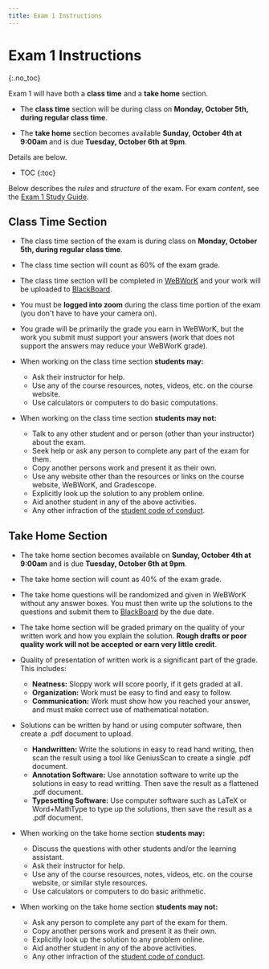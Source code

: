 ```yaml
---
title: Exam 1 Instructions
---
```


# Exam 1 Instructions
{:.no_toc}

Exam 1 will have both a __class time__ and a __take home__
section.

+ The __class time__ section will be during class on
  __Monday, October 5th, during regular class time__.

+ The __take home__ section becomes available
  __Sunday, October 4th at 9:00am__ and is due __Tuesday,
  October 6th at 9pm__.

Details are below.

* TOC
{:toc}


Below describes the _rules_ and _structure_ of the exam.
For exam _content_, see the [Exam 1 Study Guide](exam1-studyguide.html).

## Class Time Section

+ The class time section of the exam is during class on
  __Monday, October 5th, during regular class time__.

+ The class time section will count as 60% of the exam grade.

+ The class time section will be completed in [WeBWorK](https://zeno.boisestate.edu/webwork2)
  and your work will be uploaded to [BlackBoard](https://blackboard.boisestate.edu).

+ You must be __logged into zoom__ during the class time
  portion of the exam (you don't have to have your camera on).

+ You grade will be primarily the grade you earn in WeBWorK, but
  the work you submit must support your answers (work that
  does not support the answers may reduce your WeBWorK grade).

+ When working on the class time section __students may:__

  + Ask their instructor for help.
  + Use any of the course resources, notes, videos, etc.
    on the course website.
  + Use calculators or computers to do basic computations.

+ When working on the class time section __students may not:__

  + Talk to any other student and or person (other than
    your instructor) about the exam.
  + Seek help or ask any person to complete any part of
    the exam for them.
  + Copy another persons work and present it as their own.
  + Use any website other than the resources or links
    on the course website, WeBWorK, and Gradescope.
  + Explicitly look up the solution to any problem online.
  + Aid another student in any of the above activities.
  + Any other infraction of the [student code of conduct](
    https://www.boisestate.edu/policy/student-affairs/code-of-conduct/).


## Take Home Section

+ The take home section becomes available on
  __Sunday, October 4th at 9:00am__ and is due __Tuesday,
  October 6th at 9pm__.

+ The take home section will count as 40% of the exam grade.

+ The take home questions will be randomized and given
  in WeBWorK without any answer boxes. You must then
  write up the solutions to the questions and submit them
  to [BlackBoard](https://blackboard.boisestate.edu) by the due date.

+ The take home section will be graded primary on the quality
  of your written work and how you explain the solution.
  __Rough drafts or poor quality work will not be accepted
  or earn very little credit__.

+ Quality of presentation of written work is a significant part of the grade.
  This includes:

  + __Neatness:__  Sloppy work will score poorly, if it gets graded at all. 
  + __Organization:__  Work must be easy to find and easy to follow.
  + __Communication:__  Work must show how you reached your answer, and
    must make correct use of mathematical notation.

+ Solutions can be written by hand or using computer software, then create
  a .pdf document to upload.
  
  + __Handwritten:__ Write the solutions in easy to read hand writing, then
    scan the result using a tool like GeniusScan to create a single .pdf document.
  + __Annotation Software:__ Use annotation software to write up the solutions
    in easy to read writting. Then save the result as a flattened .pdf document.
  + __Typesetting Software:__ Use computer software such as LaTeX or Word+MathType
    to type up the solutions, then save the result as a .pdf document.

+ When working on the take home section __students may:__

  + Discuss the questions with other students and/or the learning assistant.
  + Ask their instructor for help.
  + Use any of the course resources, notes, videos, etc. on the course
    website, or similar style resources.
  + Use calculators or computers to do basic arithmetic.

+ When working on the take home section __students may not:__

  + Ask any person to complete any part of the exam for them.
  + Copy another persons work and present it as their own.
  + Explicitly look up the solution to any problem online.
  + Aid another student in any of the above activities.
  + Any other infraction of the [student code of conduct](
    https://www.boisestate.edu/policy/student-affairs/code-of-conduct/).

